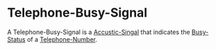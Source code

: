 # Telephone-Busy-Signal

A Telephone-Busy-Signal is a [Accustic-Singal](404.md) that indicates the [Busy-Status](404.md) of a [Telephone-Number](404.md).